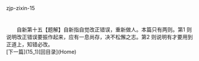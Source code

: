  <meta HTTP-EQUIV="Content-Type" CONTENT="text/html; charset=utf-8">
zjp-zixin-15
<h1 class="break"></h1>
　　自新第十五【题解】自新指自觉改正错误，重新做人。本篇只有两则。第1 则说明改正错误要振作起来，应有一息尚存，决不松懈之志。第2 则说明有才要用到正道上，知错必改。
<br>[下一篇](15_1)[回目录](Home)
